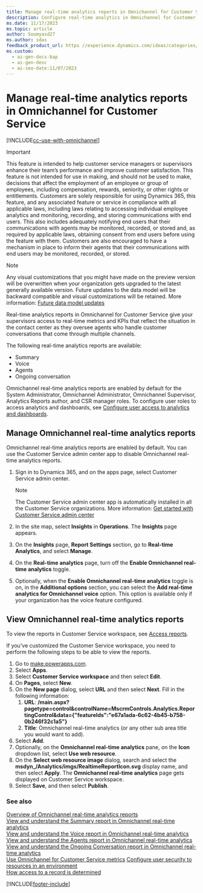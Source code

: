 ```yaml
---
title: Manage real-time analytics reports in Omnichannel for Customer Service
description: Configure real-time analytics in Omnichannel for Customer Service to give supervisors access to metrics and KPIs.
ms.date: 11/17/2023
ms.topic: article
author: Soumyasd27
ms.author: sdas
feedback_product_url: https //experience.dynamics.com/ideas/categories/list/?category=a7f4a807-de3b-eb11-a813-000d3a579c38&forum=b68e50a6-88d9-e811-a96b-000d3a1be7ad
ms.custom:
  - ai-gen-docs-bap
  - ai-gen-desc
  - ai-seo-date:11/07/2023
---
```


# Manage real-time analytics reports in Omnichannel for Customer Service

[!INCLUDE[cc-use-with-omnichannel](../includes/cc-use-with-omnichannel.md)]

> [!IMPORTANT]
>
> This feature is intended to help customer service managers or supervisors enhance their team’s performance and improve customer satisfaction. This feature is not intended for use in making, and should not be used to make, decisions that affect the employment of an employee or group of employees, including compensation, rewards, seniority, or other rights or entitlements. Customers are solely responsible for using Dynamics 365, this feature, and any associated feature or service in compliance with all applicable laws, including laws relating to accessing individual employee analytics and monitoring, recording, and storing communications with end users. This also includes adequately notifying end users that their communications with agents may be monitored, recorded, or stored and, as required by applicable laws, obtaining consent from end users before using the feature with them. Customers are also encouraged to have a mechanism in place to inform their agents that their communications with end users may be monitored, recorded, or stored.

> [!NOTE]
>  Any visual customizations that you might have made on the preview version will be overwritten when your organization gets upgraded to the latest generally available version. Future updates to the data model will be backward compatible and visual customizations will be retained. More information: [Future data model updates](customize-reports.md#future-data-model-updates)

Real-time analytics reports in Omnichannel for Customer Service give your supervisors access to real-time metrics and KPIs that reflect the situation in the contact center as they oversee agents who handle customer conversations that come through multiple channels.

The following real-time analytics reports are available:

- Summary
- Voice
- Agents
- Ongoing conversation

Omnichannel real-time analytics reports are enabled by default for the System Administrator, Omnichannel Administrator, Omnichannel Supervisor, Analytics Reports author, and CSR manager roles. To configure user roles to access analytics and dashboards, see [Configure user access to analytics and dashboards](configure-customer-service-analytics-insights-csh.md#configure-user-access-to-analytics-and-dashboards).

## Manage Omnichannel real-time analytics reports

Omnichannel real-time analytics reports are enabled by default. You can use the Customer Service admin center app to disable Omnichannel real-time analytics reports.

1. Sign in to Dynamics 365, and on the apps page, select Customer Service admin center.
    > [!Note]
    > The Customer Service admin center app is automatically installed in all the Customer Service organizations. More information: [Get started with Customer Service admin center](cs-admin-center.md)

1. In the site map, select **Insights** in **Operations**. The **Insights** page appears.

1. On the **Insights** page, **Report Settings** section, go to  **Real-time Analytics**, and select **Manage**.

1. On the **Real-time analytics** page, turn off the **Enable Omnichannel real-time analytics** toggle.

1. Optionally, when the **Enable Omnichannel real-time analytics** toggle is on, in the **Additional options** section, you can select the **Add real-time analytics for Omnichannel voice** option. This option is available only if your organization has the voice feature configured.

## View Omnichannel real-time analytics reports

To view the reports in Customer Service workspace, see [Access reports](intro-realtime-analytics-dashboard.md#access-reports).

If you've customized the Customer Service workspace, you need to perform the following steps to be able to view the reports.

1. Go to [make.powerapps.com](https://make.powerapps.com).
1. Select **Apps**.
1. Select **Customer Service workspace** and then select **Edit**.
1. On **Pages**, select **New**.
1. On the **New page** dialog, select **URL** and then select **Next**. Fill in the following information:
    1. **URL**: **/main.aspx?pagetype=control&controlName=MscrmControls.Analytics.ReportingControl&data={"featureIds":"e67a1ada-6c62-4b45-b758-0b246f32c1a5"}**
    2. **Title**: Omnichannel real-time analytics (or any other sub area title you would want to add).
1. Select **Add**.
1. Optionally, on the **Omnichannel real-time analytics** pane, on the **Icon** dropdown list, select **Use web resource**.
1. On the **Select web resource image** dialog, search and select the **msdyn_/Analytics/imgs/RealtimeReportIcon.svg** display name, and then select **Apply**. The **Omnichannel real-time analytics** page gets displayed on Customer Service workspace.
1. Select **Save**, and then select **Publish**.

### See also

[Overview of Omnichannel real-time analytics reports](intro-realtime-analytics-dashboard.md)  
[View and understand the Summary report in Omnichannel real-time analytics](realtime-summary-dashboard.md)  
[View and understand the Voice report in Omnichannel real-time analytics](realtime-voice-dashboard.md)  
[View and understand the Agents report in Omnichannel real-time analytics](realtime-agents-analytics.md)  
[View and understand the Ongoing Conversation report in Omnichannel real-time analytics](realtime-ongoing.md)  
[Use Omnichannel for Customer Service metrics](oc-metrics-dimensions.md#use-omnichannel-for-customer-service-metrics)
[Configure user security to resources in an environment](/power-platform/admin/database-security)  
[How access to a record is determined](/power-platform/admin/how-record-access-determined)  


[!INCLUDE[footer-include](../includes/footer-banner.md)]
